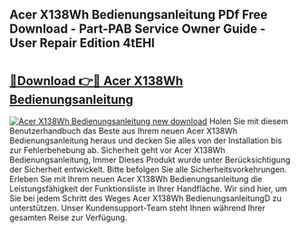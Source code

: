 ## Acer X138Wh Bedienungsanleitung PDf Free Download - Part-PAB Service Owner Guide - User Repair Edition 4tEHl

# <h2><a href="http://df2ioq.blite.top/?on=Acer+X138Wh+Bedienungsanleitung">🔗Download 👉🔴 Acer X138Wh Bedienungsanleitung</a></h2>

[![Acer X138Wh Bedienungsanleitung new download](https://i.imgur.com/lujVjoI.png)](http://df2ioq.blite.top/?on=Acer+X138Wh+Bedienungsanleitung)
Holen Sie mit diesem Benutzerhandbuch das Beste aus Ihrem neuen Acer X138Wh Bedienungsanleitung heraus und decken Sie alles von der Installation bis zur Fehlerbehebung ab. Sicherheit geht vor Acer X138Wh Bedienungsanleitung, Immer Dieses Produkt wurde unter Berücksichtigung der Sicherheit entwickelt. Bitte befolgen Sie alle Sicherheitsvorkehrungen. Erleben Sie mit Ihrem neuen Acer X138Wh Bedienungsanleitung die Leistungsfähigkeit der Funktionsliste in Ihrer Handfläche. Wir sind hier, um Sie bei jedem Schritt des Weges Acer X138Wh BedienungsanleitungD zu unterstützen. Unser Kundensupport-Team steht Ihnen während Ihrer gesamten Reise zur Verfügung.
